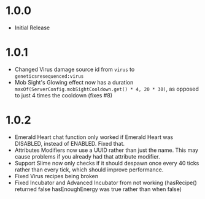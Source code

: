 # 1.0.0

- Initial Release

# 1.0.1

- Changed Virus damage source id from `virus` to `geneticsresequenced:virus`
- Mob Sight's Glowing effect now has a duration `maxOf(ServerConfig.mobSightCooldown.get() * 4, 20 * 30)`, as opposed to just 4 times the cooldown (fixes #8)

# 1.0.2

- Emerald Heart chat function only worked if Emerald Heart was DISABLED, instead of ENABLED. Fixed that.
- Attributes Modifiers now use a UUID rather than just the name. This may cause problems if you already had that attribute modifier.
- Support Slime now only checks if it should despawn once every 40 ticks rather than every tick, which should improve performance.
- Fixed Virus recipes being broken
- Fixed Incubator and Advanced Incubator from not working (hasRecipe() returned false hasEnoughEnergy was true rather than when false)